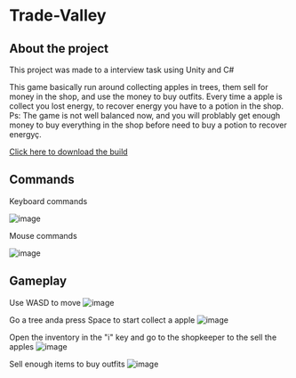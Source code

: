 # Trade-Valley
## About the project
This project was made to a interview task using Unity and C#

This game basically run around collecting apples in trees, them sell for money in the shop, and use the money to buy outfits.
Every time a apple is collect you lost energy, to recover energy you have to a potion in the shop.
Ps: The game is not well balanced now, and you will problably get enough money to buy everything in the shop before need to buy a potion to recover energyç.

[Click here to download the build](https://github.com/JG209/Trade-Valley/releases/tag/build)

## Commands
Keyboard commands

![image](https://user-images.githubusercontent.com/26046947/182213830-6bac8c09-af8a-4018-bab1-cdfb4d68f65f.png)

Mouse commands

![image](https://user-images.githubusercontent.com/26046947/182217239-160e9716-8ad5-4df4-b6ac-3a31771c82a3.png)

## Gameplay
Use WASD to move
![image](https://user-images.githubusercontent.com/26046947/182227600-e63898de-bf07-491d-8a64-573502164215.png)

Go a tree anda press Space to start collect a apple
![image](https://user-images.githubusercontent.com/26046947/182228252-6ccc4abb-8582-4fa8-9e70-f09b660d062c.png)

Open the inventory in the "i" key and go to the shopkeeper to the sell the apples
![image](https://user-images.githubusercontent.com/26046947/182228514-d4cc3874-72f1-436a-8908-1ce466bccb2c.png)

Sell enough items to buy outfits
![image](https://user-images.githubusercontent.com/26046947/182228796-8ad282ba-566a-442b-af02-8f5acb22b34f.png)
